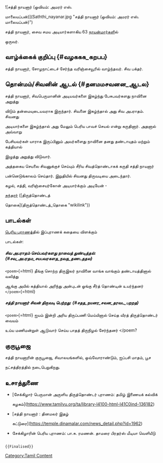 ![சத்தி நாயனார் (ஓவியம்: அமரர் எஸ்.
மாலையப்பன்)](Saththi_nayanar.jpg "சத்தி நாயனார் (ஓவியம்: அமரர் எஸ். மாலையப்பன்)")
சத்தி நாயனார், சைவ சமய அடியார்களாகிய 63 [நாயன்மார்கள](நாயன்மார்கள் "wikilink")ில்
ஒருவர்.

## வாழ்க்கைக் குறிப்பு {#வழககக_கறபப}

சத்தி நாயனார், சோழநாட்டைச் சேர்ந்த வரிஞ்சையூரில் வாழ்ந்தவர். சிவ பக்தர்.

## தொன்மம்/சிவனின் ஆடல் {#தனமமசவனன_ஆடல}

சத்தி நாயனார், சிவபெருமானின் அடியவர்களை இகழ்ந்து பேசுபவர்களது நாவினை அறுத்து
விடும் தன்மையுடையவராக இருந்தார். சிவனை இகழ்ந்தால் அது சிவ அபராதம். சிவனது
அடியார்களை இகழ்ந்தால் அது மேலும் பெரிய பாவச் செயல் என்று கருதினார். அதனால் அவ்வாறு
பேசியவர்கள் யாராக இருப்பினும் அவர்களைது நாவினை தனது தண்டாயுதம் மற்றும் கத்தியால்
இழுத்து அறுத்து விடுவார்.

அத்தகைய செயலை சிவனுக்குச் செய்யும் சீரிய சிவத்தொண்டாகக் கருதி சத்தி நாயனார்
பன்னெடுங்காலம் செய்தார். இறுதியில் சிவனது திருவடியை அடைந்தார்.

கழல், சத்தி, வரிஞ்சையர்கோன் அடியார்க்கும் அடியேன் -
[சுந்தரர்](சுந்தரமூர்த்தி_நாயனார் "wikilink") ([திருத்தொண்டத்
தொகை](திருத்தொண்டத்_தொகை "wikilink"))

## பாடல்கள்

[பெரிய புராணத](பெரிய_புராணம் "wikilink")்தில் இப்புராணக் கதையை விளக்கும்
பாடல்கள்:

##### சிவ அபராதம் செய்பவர்களது நாவைத் துண்டித்தல்: {#சவ_அபரதம_சயபவரகளத_நவத_தணடததல}

`<poem>`{=html} தீங்கு சொற்ற திருஇலர் நாவினை வாங்க வாங்கும் தண்டாயத்தினால் வலித்து
ஆங்கு அயில் கத்தியால் அரிந்து அன்புடன் ஓங்கு சீர்த் தொண்டின் உயர்ந்தனர் `</poem>`{=html}

##### சத்தி நாயனார் சிவன் திருவடி பெற்றது: {#சதத_நயனர_சவன_தரவட_பறறத}

`<poem>`{=html} ஐயம் இன்றி அரிய திருப்பணி மெய்யினால் செய்த வீரத் திருத்தொண்டர் வையம்
உய்ய மணிமன்றுள் ஆடுவார் செய்ய பாதத் திருநிழல் சேர்ந்தனர் \</poem?

## குருபூஜை

சத்தி நாயனாரின் குருபூஜை, சிவாலயங்களில், ஒவ்வோராண்டும், ஐப்பசி மாதம், பூச
நட்சத்திரத்தில் நடைபெறுகிறது.

## உசாத்துணை

-   [சேக்கிழார் பெருமான் அருளிய திருத்தொண்டர் புராணம்: தமிழ் இணையக் கல்விக்
    கழகம்](https://www.tamilvu.org/ta/library-l4100-html-l41C0ind-136182)
-   [சத்தி நாயனார் : தினமலர் இதழ்
    கட்டுரை](https://temple.dinamalar.com/news_detail.php?id=1962)
-   சேக்கிழாரின் பெரிய புராணம்: பா.சு. ரமணன். தாமரை பிரதர்ஸ் மீடியா வெளியீடு

```{=mediawiki}
{{Finalised}}
```
[Category:Tamil Content](Category:Tamil_Content "wikilink")
